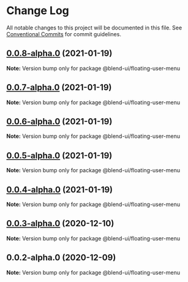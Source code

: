 # Change Log

All notable changes to this project will be documented in this file.
See [Conventional Commits](https://conventionalcommits.org) for commit guidelines.

## [0.0.8-alpha.0](https://prifina-admin/prifina/blend-ui/compare/@blend-ui/floating-user-menu@0.0.7-alpha.0...@blend-ui/floating-user-menu@0.0.8-alpha.0) (2021-01-19)

**Note:** Version bump only for package @blend-ui/floating-user-menu





## [0.0.7-alpha.0](https://prifina-admin/prifina/blend-ui/compare/@blend-ui/floating-user-menu@0.0.6-alpha.0...@blend-ui/floating-user-menu@0.0.7-alpha.0) (2021-01-19)

**Note:** Version bump only for package @blend-ui/floating-user-menu





## [0.0.6-alpha.0](https://prifina-admin/prifina/blend-ui/compare/@blend-ui/floating-user-menu@0.0.5-alpha.0...@blend-ui/floating-user-menu@0.0.6-alpha.0) (2021-01-19)

**Note:** Version bump only for package @blend-ui/floating-user-menu





## [0.0.5-alpha.0](https://prifina-admin/prifina/blend-ui/compare/@blend-ui/floating-user-menu@0.0.4-alpha.0...@blend-ui/floating-user-menu@0.0.5-alpha.0) (2021-01-19)

**Note:** Version bump only for package @blend-ui/floating-user-menu





## [0.0.4-alpha.0](https://prifina-admin/prifina/blend-ui/compare/@blend-ui/floating-user-menu@0.0.3-alpha.0...@blend-ui/floating-user-menu@0.0.4-alpha.0) (2021-01-19)

**Note:** Version bump only for package @blend-ui/floating-user-menu





## [0.0.3-alpha.0](https://prifina-admin/prifina/blend-ui/compare/@blend-ui/floating-user-menu@0.0.2-alpha.0...@blend-ui/floating-user-menu@0.0.3-alpha.0) (2020-12-10)

**Note:** Version bump only for package @blend-ui/floating-user-menu





## 0.0.2-alpha.0 (2020-12-09)

**Note:** Version bump only for package @blend-ui/floating-user-menu
